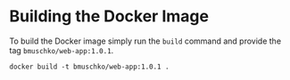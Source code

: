 # Building the Docker Image

To build the Docker image simply run the `build` command and provide the tag `bmuschko/web-app:1.0.1`.

```
docker build -t bmuschko/web-app:1.0.1 .
```